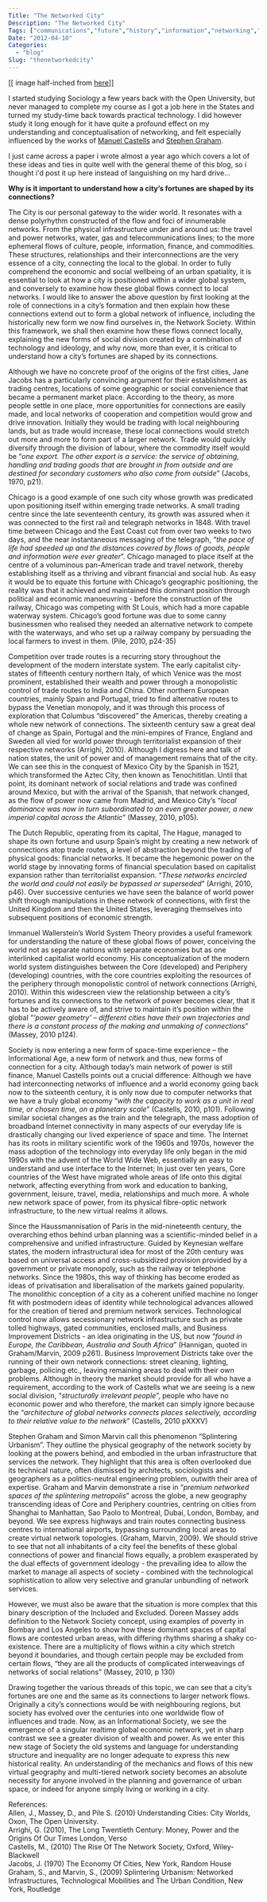 ```yaml
---
Title: "The Networked City"
Description: "The Networked City"
Tags: ["communications","future","history","information","networking","people","science"]
Date: "2012-04-10"
Categories:
  - "blog"
Slug: "thenetworkedcity"
---
```

<p><img src="http://www.lboro.ac.uk/gawc/rb/images/rb152f1.jpg" alt="" /><br />[[ image half-inched from <a href="http://www.lboro.ac.uk/gawc/rb/rb152.html" target="_blank">here</a>]]</p><p>I started studying Sociology a few years back with the Open University, but never managed to complete my course as I got a job here in the States and turned my study-time back towards practical technology. I did however study it long enough for it have quite a profound effect on my understanding and conceptualisation of networking, and felt especially influenced by the works of <a href="http://en.wikipedia.org/wiki/Manuel_Castells" target="_blank">Manuel Castells</a> and <a href="http://books.google.com/books/about/Splintering_Urbanism.html?id=zCKNS5Yn4pkC" target="_blank">Stephen Graham</a>. </p><p>I just came across a paper i wrote almost a year ago which covers a lot of these ideas and ties in quite well with the general theme of this blog, so i thought i'd post it up here instead of languishing on my hard drive&#8230;</p><p><strong>Why is it important to understand how a city&rsquo;s fortunes are shaped by its connections?</strong></p><p>The City is our personal gateway to the wider world. It resonates with a dense polyrhythm constructed of the flow and foci of innumerable networks. From the physical infrastructure under and around us: the travel and power networks, water, gas and telecommunications lines; to the more ephemeral flows of culture, people, information, finance, and commodities. These structures, relationships and their interconnections are the very essence of a city, connecting the local to the global. In order to fully comprehend the economic and social wellbeing of an urban spatiality, it is essential to look at how a city is positioned within a wider global system, and conversely to examine how these global flows connect to local networks. I would like to answer the above question by first looking at the role of connections in a city&rsquo;s formation and then explain how these connections extend out to form a global network of influence, including the historically new form we now find ourselves in, the Network Society. Within this framework, we shall then examine how these flows connect locally, explaining the new forms of social division created by a combination of technology and ideology, and why now, more than ever, it is critical to understand how a city&rsquo;s fortunes are shaped by its connections.</p><p>Although we have no concrete proof of the origins of the first cities, Jane Jacobs has a particularly convincing argument for their establishment as trading centres, locations of some geographic or social convenience that became a permanent market place. According to the theory, as more people settle in one place, more opportunities for connections are easily made, and local networks of cooperation and competition would grow and drive innovation. Initially they would be trading with local neighbouring lands, but as trade would increase, these local connections would stretch out more and more to form part of a larger network. Trade would quickly diversify through the division of labour, where the commodity itself would be &ldquo;<em>one export. The other export is a service: the service of obtaining, handling and trading goods that are brought in from outside and are destined for secondary customers who also come from outside</em>&rdquo; (Jacobs, 1970, p21). </p><p>Chicago is a good example of one such city whose growth was predicated upon positioning itself within emerging trade networks. A small trading centre since the late seventeenth century, its growth was assured when it was connected to the first rail and telegraph networks in 1848. With travel time between Chicago and the East Coast cut from over two weeks to two days, and the near instantaneous messaging of the telegraph, &ldquo;<em>the pace of life had speeded up and the distances covered by flows of goods, people and information were ever greater</em>&rdquo;. Chicago managed to place itself at the centre of a voluminous pan-American trade and travel network, thereby establishing itself as a thriving and vibrant financial and social hub. As easy it would be to equate this fortune with Chicago&rsquo;s geographic positioning, the reality was that it achieved and maintained this dominant position through political and economic manoeuvring - before the construction of the railway, Chicago was competing with St Louis, which had a more capable waterway system. Chicago&rsquo;s good fortune was due to some canny businessmen who realised they needed an alternative network to compete with the waterways, and who set up a railway company by persuading the local farmers to invest in them. (Pile, 2010, p24-35) </p><p>Competition over trade routes is a recurring story throughout the development of the modern interstate system.  The early capitalist city-states of fifteenth century northern Italy, of which Venice was the most prominent, established their wealth and power through a monopolistic control of trade routes to India and China. Other northern European countries, mainly Spain and Portugal, tried to find alternative routes to bypass the Venetian monopoly, and it was through this process of exploration that Columbus &ldquo;discovered&rdquo; the Americas, thereby creating a whole new network of connections. The sixteenth century saw a great deal of change as Spain, Portugal and the mini-empires of France, England and Sweden all vied for world power through territorialist expansion of their respective networks (Arrighi, 2010). Although I digress here and talk of nation states, the unit of power and of management remains that of the city. We can see this in the conquest of Mexico City by the Spanish in 1521, which transformed the Aztec City, then known as Tenochititlan. Until that point, its dominant network of social relations and trade was confined around Mexico, but with the arrival of the Spanish, that network changed, as the flow of power now came from Madrid, and Mexico City&rsquo;s &ldquo;<em>local dominance was now in turn subordinated to an even greater power, a new imperial capital across the Atlantic</em>&rdquo; (Massey, 2010, p105). </p><p>The Dutch Republic, operating from its capital, The Hague, managed to shape its own fortune and usurp Spain&rsquo;s might by creating a new network of connections atop trade routes, a level of abstraction beyond the trading of physical goods: financial networks. It became the hegemonic power on the world stage by innovating forms of financial speculation based on capitalist expansion rather than territorialist expansion. &ldquo;<em>These networks encircled the world and could not easily be bypassed or superseded</em>&rdquo; (Arrighi, 2010, p46). Over successive centuries we have seen the balance of world power shift through manipulations in these network of connections, with first the United Kingdom and then the United States, leveraging themselves into subsequent positions of economic strength. </p><p>Immanuel Wallerstein&rsquo;s World System Theory provides a useful framework for understanding the nature of these global flows of power, conceiving the world not as separate nations with separate economies but as one interlinked capitalist world economy. His conceptualization of the modern world system distinguishes between the Core (developed) and Periphery (developing) countries, with the core countries exploiting the resources of the periphery through monopolistic control of network connections (Arrighi, 2010). Within this widescreen view the relationship between a city&rsquo;s fortunes and its connections to the network of power becomes clear, that it has to be actively aware of, and strive to maintain it&rsquo;s position within the global &ldquo;<em>&rsquo;power geometry&rsquo; &ndash; different cities have their own trajectories and there is a constant process of the making and unmaking of connections</em>&rdquo; (Massey, 2010 p124).</p><p>Society is now entering a new form of space-time experience &ndash; the Informational Age, a new form of network and thus, new forms of connection for a city. Although today&rsquo;s main network of power is still finance, Manuel Castells points out a crucial difference: Although we have had interconnecting networks of influence and a world economy going back now to the sixteenth century, it is only now due to computer networks that we have a truly global economy &ldquo;<em>with the capacity to work as a unit in real time, or chosen time, on a planetary scale</em>&rdquo; (Castells, 2010, p101). Following similar societal changes as the train and the telegraph, the mass adoption of broadband Internet connectivity in many aspects of our everyday life is drastically changing our lived experience of space and time. The Internet has its roots in military scientific work of the 1960s and 1970s, however the mass adoption of the technology into everyday life only began in the mid 1990s with the advent of the World Wide Web, essentially an easy to understand and use interface to the Internet; In just over ten years, Core countries of the West have migrated whole areas of life onto this digital network, affecting everything from work and education to banking, government, leisure, travel, media, relationships and much more. A whole new network space of power, from its physical fibre-optic network infrastructure, to the new virtual realms it allows. </p><p>Since the Haussmannisation of Paris in the mid-nineteenth century, the overarching ethos behind urban planning was a scientific-minded belief in a comprehensive and unified infrastructure. Guided by Keynesian welfare states, the modern infrastructural idea for most of the 20th century was based on universal access and cross-subsidized provision provided by a government or private monopoly, such as the railway or telephone networks. Since the 1980s, this way of thinking has become eroded as ideas of privatisation and liberalisation of the markets gained popularity. The monolithic conception of a city as a coherent unified machine no longer fit with postmodern ideas of identity while technological advances allowed for the creation of tiered and premium network services. Technological control now allows secessionary network infrastructure such as private tolled highways, gated communities, enclosed malls, and Business Improvement Districts - an idea originating in the US, but now &ldquo;<em>found in Europe, the Caribbean, Australia and South Africa</em>&rdquo; (Hannigan, quoted in Graham/Marvin, 2009 p261). Business Improvement Districts take over the running of their own network connections: street cleaning, lighting, garbage, policing etc., leaving remaining areas to deal with their own problems. Although in theory the market should provide for all who have a requirement, according to the work of Castells what we are seeing is a new social division, &ldquo;<em>structurally irrelevant people</em>&rdquo;, people who have no economic power and who therefore, the market can simply ignore because the &ldquo;<em>architecture of global networks connects places selectively, according to their relative value to the network</em>&rdquo; (Castells, 2010 pXXXV) </p><p>Stephen Graham and Simon Marvin call this phenomenon &ldquo;Splintering Urbanism&rdquo;. They outline the physical geography of the network society by looking at the powers behind, and embodied in the urban infrastructure that services the network. They highlight that this area is often overlooked due its technical nature, often dismissed by architects, sociologists and geographers as a politics-neutral engineering problem, outwith their area of expertise. Graham and Marvin demonstrate a rise in &ldquo;<em>premium networked spaces of the splintering metropolis</em>&rdquo; across the globe, a new geography transcending ideas of Core and Periphery countries, centring on cities from Shanghai to Manhattan, Sao Paolo to Montreal, Dubai, London, Bombay, and beyond. We see express highways and train routes connecting business centres to international airports, bypassing surrounding local areas to create virtual network topologies. (Graham, Marvin, 2009). We should strive to see that not all inhabitants of a city feel the benefits of these global connections of power and financial flows equally, a problem exasperated by the dual effects of government ideology - the prevailing idea to allow the market to manage all aspects of society - combined with the technological sophistication to allow very selective and granular unbundling of network services. </p><p>However, we must also be aware that the situation is more complex that this binary description of the Included and Excluded. Doreen Massey adds definition to the Network Society concept, using examples of poverty in Bombay and Los Angeles to show how these dominant spaces of capital flows are contested urban areas, with differing rhythms sharing a shaky co-existence. There are a multiplicity of flows within a city which stretch beyond it boundaries, and though certain people may be excluded from certain flows, &ldquo;they are all the products of complicated interweavings of networks of social relations&rdquo; (Massey, 2010, p 130)</p><p>Drawing together the various threads of this topic, we can see that a city&rsquo;s fortunes are one and the same as its connections to larger network flows. Originally a city&rsquo;s connections would be with neighbouring regions, but society has evolved over the centuries into one worldwide flow of influences and trade. Now, as an Informational Society, we see the emergence of a singular realtime global economic network, yet in sharp contrast we see a greater division of wealth and power. As we enter this new stage of Society the old systems and language for understanding structure and inequality are no longer adequate to express this new historical reality. An understanding of the mechanics and flows of this new virtual geography and multi-tiered network society becomes an absolute necessity for anyone involved in the planning and governance of urban space, or indeed for anyone simply living or working in a city.</p><p>References:<br />Allen, J., Massey, D., and Pile S. (2010) Understanding Cities: City Worlds, Oxon, The Open University.<br />Arrighi, G. (2010), The Long Twentieth Century: Money, Power and the Origins Of Our Times London, Verso<br />Castells, M., (2010) The Rise Of The Network Society, Oxford, Wiley-Blackwell<br />Jacobs, J. (1970) The Economy Of Cities, New York, Random House<br />Graham, S., and Marvin, S., (2009) Splintering Urbanism: Networked Infrastructures, Technological Mobilities and The Urban Condition, New York, Routledge</p>

